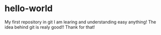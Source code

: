 # hello-world
My first repository in git
I am learing and understanding easy anything! 
The idea behind git is realy good!! 
Thank for that!

